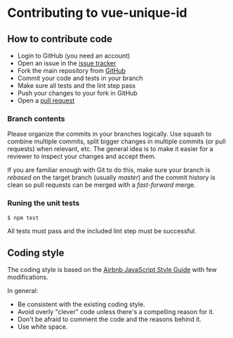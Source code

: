 # Contributing to vue-unique-id

## How to contribute code
* Login to GitHub (you need an account)
* Open an issue in the [issue tracker](https://github.com/berniegp/vue-unique-id/issues)
* Fork the main repository from [GitHub](http://github.com/berniegp/vue-unique-id)
* Commit your code and tests in your branch
* Make sure all tests and the lint step pass
* Push your changes to your fork in GitHub
* Open a [pull request](https://github.com/berniegp/vue-unique-id/pulls)

### Branch contents
Please organize the commits in your branches logically. Use squash to combine multiple commits, split bigger changes in multiple commits (or pull requests) when relevant, etc. The general idea is to make it easier for a reviewer to inspect your changes and accept them.

If you are familiar enough with Git to do this, make sure your branch is *rebased* on the target branch (usually *master*) and the commit history is clean so pull requests can be merged with a *fast-forward* merge.

### Runing the unit tests

	$ npm test

All tests must pass and the included lint step must be successful.

## Coding style
The coding style is based on the [Airbnb JavaScript Style Guide](https://github.com/airbnb/javascript) with few modifications.

In general:
* Be consistent with the existing coding style.
* Avoid overly "clever" code unless there's a compelling reason for it.
* Don't be afraid to comment the code and the reasons behind it.
* Use white space.
